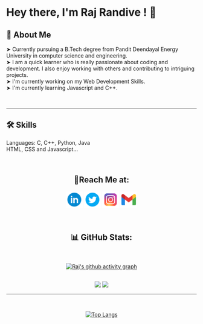 # **Hey there, I'm Raj Randive !** 👋


## 🚀 **About Me**  
&#10148; Currently pursuing a B.Tech degree from Pandit Deendayal Energy University in computer science and engineering.  
&#10148; I am a quick learner who is really passionate about coding and development. I also enjoy working with others and contributing to intriguing projects.  
&#10148; I'm currently working on my Web Development Skills.  
&#10148; I'm currently learning Javascript and C++.

<br>

---

## 🛠 **Skills**
Languages: C, C++, Python, Java  
HTML, CSS and Javascript...

<br>

<div align = "center">

## 🔗**Reach Me at:**

<a href="https://www.linkedin.com/in/rajrandive14/"><img src="Logos/linkedin-circled-96.png" alt= "Linkedin" width="44px"></a>
<a href="https://twitter.com/_R_Randive_"><img src="Logos/twitter-circled-96.png" alt= "Twitter" width="44px"></a>
<a href="https://www.instagram.com/raj_xiv.v_/"><img src="Logos/Instagram-96.png" alt= "Instagram" width="44px"></a>
<a href="mailto: randiveraj1405@gmail.com"><img src="Logos/gmail-96.png" alt= "Email" width="44px"></a>

<br>

<div align="Center">

## 📊 GitHub Stats:

<br>


[![Raj's github activity graph](https://activity-graph.herokuapp.com/graph?username=Raj-Randive&theme=react-dark)](https://github.com/ashutosh00710/github-readme-activity-graph)

<br>


<div align="center">
  <a href="https://github.com/anuraghazra/github-readme-stats"><img width="49%" src="https://github-readme-stats.vercel.app/api?username=Raj-Randive&theme=radical&show_icons=true" /></a>
  <a href="https://git.io/streak-stats"><img width="49%" src="https://github-readme-streak-stats.herokuapp.com/?user=Raj-Randive&theme=radical&show_icons=true" /></a>
</div>


---

<br>

[![Top Langs](https://github-readme-stats.vercel.app/api/top-langs/?username=Raj-Randive&layout=compact&theme=radical&langs_count=10)](https://github.com/anuraghazra/github-readme-stats)

</div>
